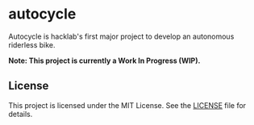 # autocycle

Autocycle is hacklab's first major project to develop an autonomous riderless bike.

**Note: This project is currently a Work In Progress (WIP).**


## License

This project is licensed under the MIT License. See the [LICENSE](LICENSE) file for details.